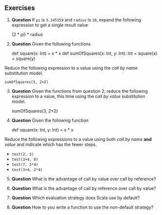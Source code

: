 ## Exercises

1. **Question** If `pi` is `3.145159` and `radius` is `10`, expand the following expression to get a single result value

    (2 * pi) * radius

2. **Question** Given the following functions

    def square(x: Int) = x * x
    def sumOfSquares(x: Int, y: Int): Int = square(x) + square(y)

Reduce the following expression to a value using the *call by name* substitution model.

    sumOfSquares(3, 2+2)

3. **Question** Given the functions from question 2, reduce the following expression to a value, this time using the *call by value* substitution model.

    sumOfSquares(3, 2+2)

4. **Question** Given the following function

    def square(x: Int, y: Int) = x * x

Reduce the following expressions to a value using both *call by name* **and** *value* and indicate which has the fewer steps.

 * `test(2, 3)`
 * `test(3+4, 8)`
 * `test(7, 2*4)`
 * `test(3+4, 2*4)`

5. **Question** What is the advantage of call by value over call by reference?

6. **Question** What is the advantage of call by reference over call by value?

7. **Question** Which evaluation strategy does Scala use by default?

8. **Question** How to you write a function to use the non-default strategy?


